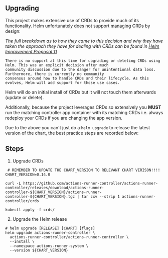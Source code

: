 ## Upgrading

This project makes extensive use of CRDs to provide much of its functionality. Helm unfortunately does not support [managing](https://helm.sh/docs/chart_best_practices/custom_resource_definitions/) CRDs by design:

_The full breakdown as to how they came to this decision and why they have taken the approach they have for dealing with CRDs can be found in [Helm Improvement Proposal 11](https://github.com/helm/community/blob/main/hips/hip-0011.md)_

```
There is no support at this time for upgrading or deleting CRDs using Helm. This was an explicit decision after much 
community discussion due to the danger for unintentional data loss. Furthermore, there is currently no community 
consensus around how to handle CRDs and their lifecycle. As this evolves, Helm will add support for those use cases.
```

Helm will do an initial install of CRDs but it will not touch them afterwards (update or delete).

Additionally, because the project leverages CRDs so extensively you **MUST** run the matching controller app container with its matching CRDs i.e. always redeploy your CRDs if you are changing the app version.

Due to the above you can't just do a `helm upgrade` to release the latest version of the chart, the best practice steps are recorded below:

## Steps

1. Upgrade CRDs

```shell
 # REMEMBER TO UPDATE THE CHART_VERSION TO RELEVANT CHART VERISON!!!!
CHART_VERSION=0.14.0

curl -L https://github.com/actions-runner-controller/actions-runner-controller/releases/download/actions-runner-controller-${CHART_VERSION}/actions-runner-controller-${CHART_VERSION}.tgz | tar zxv --strip 1 actions-runner-controller/crds

kubectl apply -f crds/
```

2. Upgrade the Helm release

```shell
# helm upgrade [RELEASE] [CHART] [flags]
helm upgrade actions-runner-controller \
  actions-runner-controller/actions-runner-controller \
  --install \
  --namespace actions-runner-system \
  --version ${CHART_VERSION}
```
